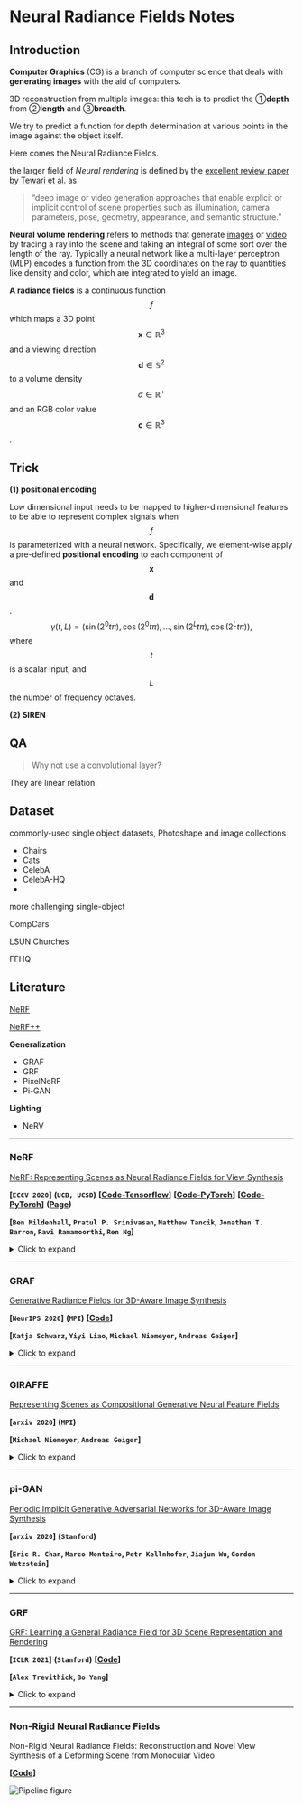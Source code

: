 # Neural Radiance Fields Notes



## Introduction



**Computer Graphics** (CG) is a branch of computer science that deals with **generating images** with the aid of computers. 



3D reconstruction from multiple images: this tech is to predict the ①**depth** from ②**length** and ③**breadth**.

We try to predict a function for depth determination at various points in the image against the object itself.

Here comes the Neural Radiance Fields.



the larger field of *Neural rendering* is defined by the [excellent review paper by Tewari et al.](https://arxiv.org/abs/2004.03805) as

> “deep image or video generation approaches that enable explicit or implicit control of scene properties such as illumination, camera parameters, pose, geometry, appearance, and semantic structure.”



**Neural volume rendering** refers to methods that generate <u>images</u> or <u>video</u> by tracing a ray into the scene and taking an integral of some sort over the length of the ray. Typically a neural network like a multi-layer perceptron (MLP) encodes a function from the 3D coordinates on the ray to quantities like density and color, which are integrated to yield an image.



**A radiance fields**  is a continuous function $$f$$ which maps a 3D point $$\mathbf{x} \in \mathbb{R}^3$$ and a viewing direction $$\mathbf{d} \in \mathbb{S}^2$$ to a volume density $$\sigma \in \mathbb{R}^+$$ and an RGB color value $$\mathbf{c} \in \mathbb{R}^3$$. 





## Trick

**(1) positional encoding**

Low dimensional input needs to be mapped to higher-dimensional features to be able to represent complex signals when $$f$$ is parameterized with a neural network. Specifically, we element-wise apply a pre-defined **positional encoding** to each component of $$\mathbf{x}$$ and $$\mathbf{d}$$.
$$
\gamma(t, L) = \left(\sin(2^0t\pi), \cos(2^0t\pi), \dots, \sin(2^{L}t\pi), \cos(2^{L}t\pi)\right),
$$
where $$t$$ is a scalar input, and $$L$$ the number of frequency octaves.



**(2) SIREN**



## QA

> Why not use a convolutional layer?

They are linear relation.



## Dataset

commonly-used single object datasets, Photoshape and image collections

- Chairs
- Cats
- CelebA
- CelebA-HQ
- 

more challenging single-object

CompCars

LSUN Churches

FFHQ



## Literature

[NeRF](#NeRF)

[NeRF++](#NeRF++)



**Generalization**

- GRAF
- GRF
- PixelNeRF
- Pi-GAN



**Lighting**

- NeRV

---

### NeRF

[NeRF: Representing Scenes as Neural Radiance Fields for View Synthesis](https://arxiv.org/pdf/2003.08934.pdf)

**[`ECCV 2020`]**	**(`UCB, UCSD`)**	**[[Code-Tensorflow](https://github.com/bmild/nerf)]**	**[[Code-PyTorch](https://github.com/yenchenlin/nerf-pytorch)]**	**[[Code-PyTorch](https://github.com/krrish94/nerf-pytorch)]**	**([Page](https://www.matthewtancik.com/nerf))**

**[`Ben Mildenhall`, `Pratul P. Srinivasan`, `Matthew Tancik`, `Jonathan T. Barron`, `Ravi Ramamoorthi`, `Ren Ng`]**

<details><summary>Click to expand</summary>


![image-20201204115352659](https://raw.githubusercontent.com/yzy1996/Image-Hosting/master/20201204115352.png)

> **First You should know**

The NeRF training procedure relies on the fact that given a 3D scene, two intersecting rays from two different cameras should yield the same color.

> **Summary**

Synthesize novel views of complex scenes from a sparse set of input views. Optimize an underlying continuous volumetric scene function. We aim to model geometry and appearance of complex real scenes from multi-view unstructured flash images. Neural Reflectance Fields are a continuous function neural representation that **implicitly models both scene geometry and reflectance**. represent by a deep multi-layer perceptron (MLP)

> **Pipeline**

Input a single continuous 5D coordinate - spatial location $$ (x, y, z) $$ and viewing direction $(\theta, \phi)$





> **Details**

learn this Neural Radiance Fields by parameterizing $$f$$ with a multi-layer perceptron (MLP):
$$
\begin{aligned}
f_{\theta}: \mathbb{R}^{L_{x}} \times \mathbb{R}^{L_{\mathrm{d}}} & \rightarrow \mathbb{R}^{+} \times \mathbb{R}^{3} \\
(\gamma(\mathbf{x}), \gamma(\mathbf{d})) & \mapsto(\sigma, \mathbf{c})
\end{aligned}
$$




rendering



</details>

---


### GRAF

[Generative Radiance Fields for 3D-Aware Image Synthesis](https://arxiv.org/pdf/2007.02442.pdf)

**[`NeurIPS 2020`]**	**(`MPI`)**	**[[Code](https://github.com/autonomousvision/graf)]**

**[`Katja Schwarz`, `Yiyi Liao`, `Michael Niemeyer`, `Andreas Geiger`]**

<details><summary>Click to expand</summary>


![image-20210108153435365](https://raw.githubusercontent.com/yzy1996/Image-Hosting/master/20210108153442.png)

> **Summary**



> **Details**

camera matrix $$\mathbf{K}$$

camera pose $$\mathbf{\xi}$$

2D sampling pattern $$\nu$$



shape code $$\mathbf{z}_s \in \mathbb{R}^m$$

appearance code $$\mathbf{z}_a \in \mathbb{R}^n$$


$$
\begin{aligned}
g_{\theta}: \mathbb{R}^{L_{\mathbf{x}}} \times \mathbb{R}^{L_{\mathbf{d}}} \times \mathbb{R}^{M_{s}} \times \mathbb{R}^{M_{a}} & \rightarrow \mathbb{R}^{+} \times \mathbb{R}^{3} \\
\left(\gamma(\mathbf{x}), \gamma(\mathbf{d}), \mathbf{z}_{s}, \mathbf{z}_{a}\right) & \mapsto(\sigma, \mathbf{c})
\end{aligned}
$$




</details>

---

### GIRAFFE

[Representing Scenes as Compositional Generative Neural Feature Fields](https://arxiv.org/pdf/2011.12100.pdf)

**[`arxiv 2020`]**	**(`MPI`)**	

**[`Michael Niemeyer`, `Andreas Geiger`]**

<details><summary>Click to expand</summary>


![image-20210109152339076](https://raw.githubusercontent.com/yzy1996/Image-Hosting/master/20210109152339.png)

> **Summary**

disentangle individual objects and allows for translating and rotating them in the scene as well as changing the camera pose.

controllable images synthesis without additional supervision

Our key hypothesis is that incorporating a compositional 3D scene representation into the generative model leads to more controllable image synthesis

> **Details**

$$
\begin{aligned}
h_{\theta}: \mathbb{R}^{L_{\mathbf{x}}} \times \mathbb{R}^{L_{\mathbf{d}}} \times \mathbb{R}^{M_{s}} \times \mathbb{R}^{M_{a}} & \rightarrow \mathbb{R}^{+} \times \mathbb{R}^{M_{f}} \\
\left(\gamma(\mathbf{x}), \gamma(\mathbf{d}), \mathbf{z}_{s}, \mathbf{z}_{a}\right) & \mapsto(\sigma, \mathbf{f})
\end{aligned}
$$



</details>

---

### pi-GAN

[Periodic Implicit Generative Adversarial Networks for 3D-Aware Image Synthesis](https://arxiv.org/pdf/2012.00926.pdf)

**[`arxiv 2020`]**	**(`Stanford`)**	

**[`Eric R. Chan`, `Marco Monteiro`, `Petr Kellnhofer`, `Jiajun Wu`, `Gordon Wetzstein`]**

<details><summary>Click to expand</summary>


> **Summary**

Synthesize high-quality view consistent images a SIREN-based 3D representation 

Using a method of combining sinusoidal representation networks and neural radiance fields.



multi-view consistency



> **Details**

First represent 3D object 



Density and color are defined as:
$$
\begin{align}
\sigma(\mathbf{x}) &=\mathbf{W}_{\sigma} \Phi(\mathbf{x})+\mathbf{b}_{\sigma}, \\
\mathbf{c}(\mathbf{x}, \mathbf{d}) &=\mathbf{W}_{c} \phi_{c}\left([\Phi(\mathbf{x}), \mathbf{d}]^{T}\right)+\mathbf{b}_{c},
\end{align}
$$


</details>

---

### GRF

[GRF: Learning a General Radiance Field for 3D Scene Representation and Rendering](https://arxiv.org/pdf/2010.04595.pdf)

**[`ICLR 2021`]**	**(`Stanford`)**	**[[Code](https://github.com/alextrevithick/GRF)]**

**[`Alex Trevithick`, `Bo Yang`]**

<details><summary>Click to expand</summary>


> **Summary**



</details>

---

### Non-Rigid Neural Radiance Fields

Non-Rigid Neural Radiance Fields: Reconstruction and Novel View Synthesis of a Deforming Scene from Monocular Video

**[[Code](https://github.com/facebookresearch/nonrigid_nerf)]**





![Pipeline figure](https://github.com/facebookresearch/nonrigid_nerf/raw/master/misc/pipeline.png)